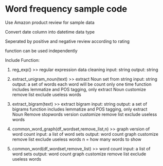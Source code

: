 # Word frequency sample code

Use Amazon product review for sample data

Convert date column into datetime data type

Seperated by positive and negative review according to rating

function can be used independently

Include Function:

1. reg_exp() >> regular expression data cleaning
   input:  string
   output: string

2. extract_unigram_noun(text) >> extract Noun set from string
   input:  string
   output: a set of words
   each word will be count only one time
   function includes lemmatize and POS tagging, only extract Noun
   customize remove list exclude useless words
   
3. extract_bigram(text)  >> extract bigram
   input:  string
   output: a set of bigrams
   function includes lemmatize and POS tagging, only extract Noun
   Remove stopwords version
   customize remove list exclude useless words
   
   
4. common_word_graph(df_wordset,remove_list,n) >> graph version of word count
   input:  a list of word sets
   output: word count graph
   customize remove list exclude useless words
   n = how many words to show
   
5. common_word(df_wordset,remove_list) >>  word count
   input:  a list of word sets
   output: word count graph
   customize remove list exclude useless words

   


